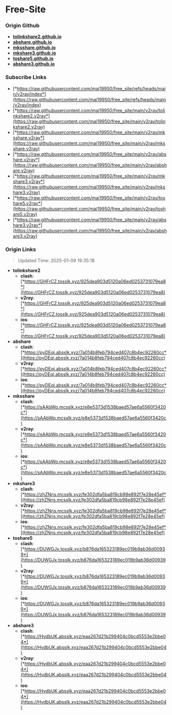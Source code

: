 # Free-Site

### Origin Github

- [**tolinkshare2.github.io**](https://github.com/tolinkshare2/tolinkshare2.github.io)
- [**abshare.github.io**](https://github.com/abshare/abshare.github.io)
- [**mksshare.github.io**](https://github.com/mksshare/mksshare.github.io)
- [**mkshare3.github.io**](https://github.com/mkshare3/mkshare3.github.io)
- [**toshare5.github.io**](https://github.com/toshare5/toshare5.github.io)
- [**abshare3.github.io**](https://github.com/abshare3/abshare3.github.io)

### Subscribe Links

- [*https://raw.githubusercontent.com/mai19950/free_site/refs/heads/main/v2ray/index*](https://raw.githubusercontent.com/mai19950/free_site/refs/heads/main/v2ray/index)
- [*https://raw.githubusercontent.com/mai19950/free_site/main/v2ray/tolinkshare2.v2ray*](https://raw.githubusercontent.com/mai19950/free_site/main/v2ray/tolinkshare2.v2ray)
- [*https://raw.githubusercontent.com/mai19950/free_site/main/v2ray/mksshare.v2ray*](https://raw.githubusercontent.com/mai19950/free_site/main/v2ray/mksshare.v2ray)
- [*https://raw.githubusercontent.com/mai19950/free_site/main/v2ray/abshare.v2ray*](https://raw.githubusercontent.com/mai19950/free_site/main/v2ray/abshare.v2ray)
- [*https://raw.githubusercontent.com/mai19950/free_site/main/v2ray/mkshare3.v2ray*](https://raw.githubusercontent.com/mai19950/free_site/main/v2ray/mkshare3.v2ray)
- [*https://raw.githubusercontent.com/mai19950/free_site/main/v2ray/toshare5.v2ray*](https://raw.githubusercontent.com/mai19950/free_site/main/v2ray/toshare5.v2ray)
- [*https://raw.githubusercontent.com/mai19950/free_site/main/v2ray/abshare3.v2ray*](https://raw.githubusercontent.com/mai19950/free_site/main/v2ray/abshare3.v2ray)

### Origin Links

> Updated Time: 2025-01-09 19:35:18

- **tolinkshare2**
  - **clash**: [*https://GHFrCZ.tosslk.xyz/925dea903d5120a06ed0253731079ea8*](https://GHFrCZ.tosslk.xyz/925dea903d5120a06ed0253731079ea8)
  - **v2ray**: [*https://GHFrCZ.tosslk.xyz/925dea903d5120a06ed0253731079ea8*](https://GHFrCZ.tosslk.xyz/925dea903d5120a06ed0253731079ea8)
  - **ios**: [*https://GHFrCZ.tosslk.xyz/925dea903d5120a06ed0253731079ea8*](https://GHFrCZ.tosslk.xyz/925dea903d5120a06ed0253731079ea8)
- **abshare**
  - **clash**: [*https://pyDEqi.absslk.xyz/7a014b8feb794ced407c8b4ec92260cc*](https://pyDEqi.absslk.xyz/7a014b8feb794ced407c8b4ec92260cc)
  - **v2ray**: [*https://pyDEqi.absslk.xyz/7a014b8feb794ced407c8b4ec92260cc*](https://pyDEqi.absslk.xyz/7a014b8feb794ced407c8b4ec92260cc)
  - **ios**: [*https://pyDEqi.absslk.xyz/7a014b8feb794ced407c8b4ec92260cc*](https://pyDEqi.absslk.xyz/7a014b8feb794ced407c8b4ec92260cc)
- **mksshare**
  - **clash**: [*https://sAAbWq.mcsslk.xyz/e8e5373d1538baed57ae6a5560f3420c*](https://sAAbWq.mcsslk.xyz/e8e5373d1538baed57ae6a5560f3420c)
  - **v2ray**: [*https://sAAbWq.mcsslk.xyz/e8e5373d1538baed57ae6a5560f3420c*](https://sAAbWq.mcsslk.xyz/e8e5373d1538baed57ae6a5560f3420c)
  - **ios**: [*https://sAAbWq.mcsslk.xyz/e8e5373d1538baed57ae6a5560f3420c*](https://sAAbWq.mcsslk.xyz/e8e5373d1538baed57ae6a5560f3420c)
- **mkshare3**
  - **clash**: [*https://zhZNns.mcsslk.xyz/fe302dfa5ba819cb98e892f7e28e45ef*](https://zhZNns.mcsslk.xyz/fe302dfa5ba819cb98e892f7e28e45ef)
  - **v2ray**: [*https://zhZNns.mcsslk.xyz/fe302dfa5ba819cb98e892f7e28e45ef*](https://zhZNns.mcsslk.xyz/fe302dfa5ba819cb98e892f7e28e45ef)
  - **ios**: [*https://zhZNns.mcsslk.xyz/fe302dfa5ba819cb98e892f7e28e45ef*](https://zhZNns.mcsslk.xyz/fe302dfa5ba819cb98e892f7e28e45ef)
- **toshare5**
  - **clash**: [*https://DUWGJx.tosslk.xyz/b876da165323189ec019b9ab36d00939*](https://DUWGJx.tosslk.xyz/b876da165323189ec019b9ab36d00939)
  - **v2ray**: [*https://DUWGJx.tosslk.xyz/b876da165323189ec019b9ab36d00939*](https://DUWGJx.tosslk.xyz/b876da165323189ec019b9ab36d00939)
  - **ios**: [*https://DUWGJx.tosslk.xyz/b876da165323189ec019b9ab36d00939*](https://DUWGJx.tosslk.xyz/b876da165323189ec019b9ab36d00939)
- **abshare3**
  - **clash**: [*https://HvdbUK.absslk.xyz/eaa267d21b299404c0bcd5553e2bbe04*](https://HvdbUK.absslk.xyz/eaa267d21b299404c0bcd5553e2bbe04)
  - **v2ray**: [*https://HvdbUK.absslk.xyz/eaa267d21b299404c0bcd5553e2bbe04*](https://HvdbUK.absslk.xyz/eaa267d21b299404c0bcd5553e2bbe04)
  - **ios**: [*https://HvdbUK.absslk.xyz/eaa267d21b299404c0bcd5553e2bbe04*](https://HvdbUK.absslk.xyz/eaa267d21b299404c0bcd5553e2bbe04)
